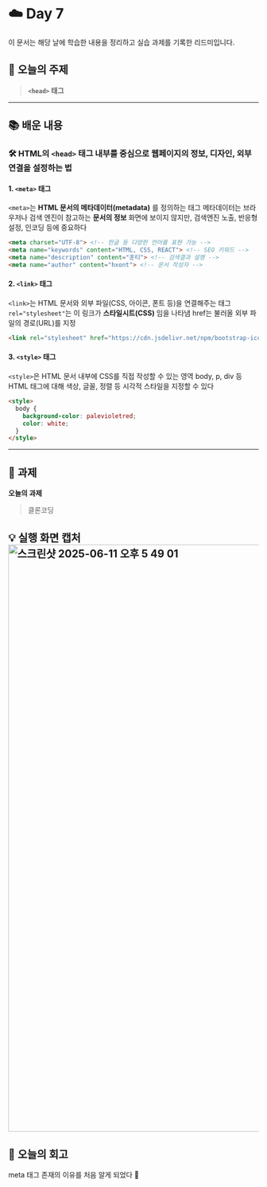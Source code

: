 # ☁️ Day 7
이 문서는 해당 날에 학습한 내용을 정리하고 실습 과제를 기록한 리드미입니다.

## 🔖 오늘의 주제
> **`<head>` 태그**

---

## 📚 배운 내용

### 🛠 HTML의 `<head>` 태그 내부를 중심으로 웹페이지의 정보, 디자인, 외부 연결을 설정하는 법

#### 1. `<meta>` 태그
`<meta>`는 **HTML 문서의 메타데이터(metadata)** 를 정의하는 태그
    메타데이터는 브라우저나 검색 엔진이 참고하는 **문서의 정보**
    화면에 보이지 않지만, 검색엔진 노출, 반응형 설정, 인코딩 등에 중요하다

```html
<meta charset="UTF-8"> <!-- 한글 등 다양한 언어를 표현 가능 -->
<meta name="keywords" content="HTML, CSS, REACT"> <!-- SEO 키워드 -->
<meta name="description" content="훈티"> <!-- 검색결과 설명 -->
<meta name="author" content="hxont"> <!-- 문서 작성자 -->
```

#### 2. `<link>` 태그
`<link>`는 HTML 문서와 외부 파일(CSS, 아이콘, 폰트 등)을 연결해주는 태그
`rel="stylesheet"`는 이 링크가 **스타일시트(CSS)** 임을 나타냄 href는 불러올 외부 파일의 경로(URL)를 지정

```html
<link rel="stylesheet" href="https://cdn.jsdelivr.net/npm/bootstrap-icons@1.13.1/font/bootstrap-icons.min.css">
```

#### 3. `<style>` 태그
`<style>`은 HTML 문서 내부에 CSS를 직접 작성할 수 있는 영역
body, p, div 등 HTML 태그에 대해 색상, 글꼴, 정렬 등 시각적 스타일을 지정할 수 있다
```html
<style>
  body {
    background-color: palevioletred;
    color: white;
  }
</style>
```

---

## 📝 과제

**오늘의 과제**
> 클론코딩

💡 **실행 화면 캡처**   
<img width="1180" alt="스크린샷 2025-06-11 오후 5 49 01" src="https://github.com/user-attachments/assets/2a6e72d0-faff-474f-8e4e-cc6f01c389a5" />
---

## 💭 오늘의 회고
meta 태그 존재의 이유를 처음 알게 되었다 🐰
